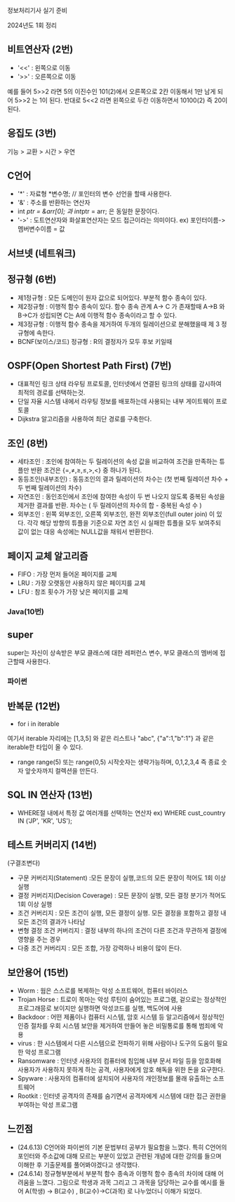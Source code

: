 정보처리기사 실기 준비

2024년도 1회 정리


## 비트연산자 (2번)

- '<<' : 왼쪽으로 이동
- '>>' : 오른쪽으로 이동

예를 들어 5>>2 라면 5의 이진수인 101(2)에서 오른쪽으로 2칸 이동해서 1만 남게 되어 5>>2 는 1이 된다.
반대로 5<<2 라면 왼쪽으로 두칸 이동하면서 10100(2) 즉 20이 된다.

## 응집도 (3번)

기능 > 교환 > 시간 > 우연

## C언어

- '*' : 자료형 *변수명; // 포인터의 변수 선언을 할때 사용한다.
- '&' : 주소를 반환하는 연산자
- int *ptr = &arr[0]; 과 int*ptr = arr; 은 동일한 문장이다.
- '->' : 도트연산자와 화살표연산자는 모드 접근이라는 의미이다. ex) 포인터이름-> 멤버변수이름 = 값

## 서브넷 (네트워크)

## 정규형 (6번)

- 제1정규형 : 모든 도메인이 원자 값으로 되어있다. 부분적 함수 종속이 있다.
- 제2정규형 : 이행적 함수 종속이 있다. 함수 종속 관계 A-> C 가 존재할때 A->B 와 B->C가 성립되면 C는 A에 이행적 함수 종속이라고 할 수 있다.
- 제3정규형 : 이행적 함수 종속을 제거하여 두개의 릴레이션으로 분해했을때 제 3 정규형에 속한다.
- BCNF(보이스/코드) 정규형 : R의 결정자가 모두 후보 키일때

## OSPF(Open Shortest Path First) (7번)

- 대표적인 링크 상태 라우팅 프로토콜, 인터넷에서 연결된 링크의 상태를 감시하여 최적의 경로를 선택하는것.
- 단일 자율 시스템 내에서 라우팅 정보를 배포하는데 사용되는 내부 게이트웨이 프로토콜
- Dijkstra 알고리즘을 사용하여 최단 경로를 구축한다.

## 조인 (8번)

- 세타조인 : 조인에 참여하는 두 릴레이션의 속성 값을 비교하여 조건을 만족하는 튜플만 반환
조건은 {=,≠,≥,≤,>,<} 중 하나가 된다.
- 동등조인(내부조인) : 동등조인의 결과 릴레이션의 차수는 (첫 번째 릴레이션 차수 + 두 번째 릴레이션의 차수)
- 자연조인 : 동인조인에서 조인에 참여한 속성이 두 번 나오지 않도록 중복된 속성을 제거한 결과를 반환. 차수는 ( 두 릴레이션의 차수의 합 - 중복된 속성 수 )
- 외부조인 : 왼쪽 외부조인, 오른쪽 외부조인, 완전 외부조인(full outer join) 이 있다. 각각 해당 방향의 튜플을 기준으로 자연 조인 시 실패한 튜플을 모두 보여주되 값이 없는 대응 속성에는 NULL값을 채워서 반환한다.

## 페이지 교체 알고리즘

- FIFO : 가장 먼저 들어온 페이지를 교체
- LRU : 가장 오랫동안 사용하지 않은 페이지를 교체
- LFU : 참조 횟수가 가장 낮은 페이지를 교체

### Java(10번)

## super

super는 자신이 상속받은 부모 클래스에 대한 레퍼런스 변수, 부모 클래스의 멤버에 접근할때 사용한다.

### 파이썬

## 반복문 (12번)

- for i in iterable

여기서 iterable 자리에는 [1,3,5] 와 같은 리스트나 "abc", {"a":1,"b":1"} 과 같은 iterable한 타입이 올 수 있다.

- range
range(5) 또는 range(0,5) 시작숫자는 생략가능하며, 0,1,2,3,4 즉 종료 숫자 앞숫자까지 컬렉션을 만든다. 

## SQL IN 연산자 (13번)

- WHERE절 내에서 특정 값 여러개를 선택하는 연산자 ex) WHERE cust_country IN ('JP', 'KR', 'US');


## 테스트 커버리지 (14번)

(구결조변다)

- 구문 커버리지(Statement) :모든 문장이 실행,코드의 모든 문장이 적어도 1회 이상 실행
- 결정 커버리지(Decision Coverage) : 모든 문장이 실행, 모든 결정 분기가 적어도 1회 이상 실행
- 조건 커버리지 : 모든 조건이 실행, 모든 결정이 실행. 모든 결정을 포함하고 결정 내 모든 조건의 결과가 나타남
- 변형 결정 조건 커버리지 : 결정 내부의 하나의 조건이 다른 조건과 무관하게 결정에 영향을 주는 경우 
- 다중 조건 커버리지 : 모든 조합, 가장 강력하나 비용이 많이 든다.

## 보안용어 (15번)

- Worm : 웜은 스스로를 복제하는 악성 소프트웨어, 컴퓨터 바이러스
- Trojan Horse : 트로이 목마는 악성 루틴이 숨어있는 프로그램, 겉으로는 정상적인 프로그래믕로 보이지만 실행하면 악성코드를 실행, 백도어에 사용
- Backdoor : 어떤 제품이나 컴퓨터 시스템, 암호 시스템 등 알고리즘에서 정상적인 인증 절차를 우회
시스템 보안을 제거하여 만들어 놓은 비밀통로를 통해 범죄에 악용
- virus : 한 시스템에서 다른 시스템으로 전파하기 위해 사람이나 도구의 도움이 필요한 악성 프로그램
- Ransomware : 인터넷 사용자의 컴퓨터에 침입해 내부 문서 파일 등을 암호화해 사용자가 사용하지 못하게 하는 공격, 사용자에게 암호 해독을 위한 돈을 요구한다.
- Spyware : 사용자의 컴퓨터에 설치되어 사용자의 개인정보를 몰래 유출하는 소프트웨어
- Rootkit : 인터넷 공격자의 존재를 숨기면서 공격자에게 시스템에 대한 접근 권한을 부여하는 악성 프로그램
## 느낀점
- (24.6.13) C언어와 파이썬의 기본 문법부터 공부가 필요함을 느꼈다.
특히 C언어의 포인터와 주소값에 대해 모르는 부분이 있었고 관련된 개념에 대한 강의를 들으며 이해한 후 기출문제를 풀어봐야겠다고 생각했다.
- (24.6.14) 정규형부분에서 부분적 함수 종속과 이행적 함수 종속의 차이에 대해 어려움을 느꼈다.
그림으로 학생과 과목 그리고 그 과목을 담당하는 교수를 예시를 들어 A(학생) -> B(교수) , B(교수)->C(과목) 로 나누었더니 이해가 되었다.